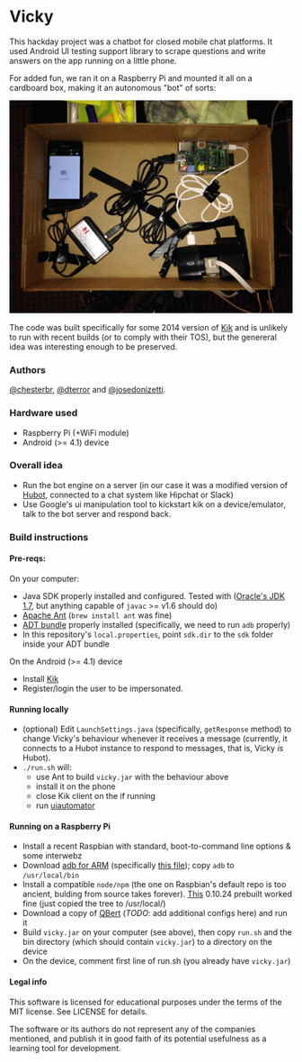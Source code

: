 # Vicky

This hackday project was a chatbot for closed mobile chat platforms. It used Android UI testing support library to scrape questions and write answers on the app running on a little phone.

For added fun, we ran it on a Raspberry Pi and mounted it all on a cardboard box, making it an autonomous "bot" of sorts:

![The project as it ran on that hackday](/cardboard_vicky.jpg?raw=true "The project as it ran on that hackday")

The code was built specifically for some 2014 version of [Kik](https://www.kik.com/) and is unlikely to run with recent builds (or to comply with their TOS), but the genereral idea was interesting enough to be preserved.
 
### Authors

[@chesterbr](http://github.com/chesterbr), [@dterror](http://github.com/dterror) and [@josedonizetti](http://github.com/josedonizetti).

### Hardware used

- Raspberry Pi (+WiFi module)
- Android (>= 4.1) device

### Overall idea

- Run the bot engine on a server (in our case it was a modified version of [Hubot](https://hubot.github.com/), connected to a chat system like Hipchat or Slack)
- Use Google's ui manipulation tool to kickstart kik on a device/emulator, talk to the bot server and respond back.

### Build instructions

#### Pre-reqs:

On your computer:

- Java SDK properly installed and configured. Tested with ([Oracle's JDK 1.7](http://www.oracle.com/technetwork/java/javase/downloads/jdk7-downloads-1880260.html), but anything capable of `javac` >= v1.6 should do)
- [Apache Ant](http://ant.apache.org/) (`brew install ant` was fine)
- [ADT bundle](http://developer.android.com/sdk/index.html) properly installed (specifically, we need to run `adb` properly)
- In this repository's `local.properties`, point `sdk.dir` to the `sdk` folder inside your ADT bundle

On the Android (>= 4.1) device

- Install [Kik](http://kik.com)
- Register/login the user to be impersonated.

#### Running locally

- (optional) Edit `LaunchSettings.java` (specifically, `getResponse` method) to change Vicky's behaviour whenever it receives a message (currently, it connects to a Hubot instance to respond to messages, that is, Vicky *is* Hubot).
- `./run.sh` will:
  - use Ant to build `vicky.jar` with the behaviour above
  - install it on the phone
  - close Kik client on the if running
  - run [uiautomator](http://developer.android.com/tools/help/uiautomator/index.html)

#### Running on a Raspberry Pi

- Install a recent Raspbian with standard, boot-to-command line options & some interwebz
- Download [adb for ARM](http://forum.xda-developers.com/showthread.php?t=1924492) (specifically [this file](http://forum.xda-developers.com/attachment.php?attachmentid=1392336&d=1349930509)); copy `adb` to `/usr/local/bin`
- Install a compatible `node/npm` (the one on Raspbian's default repo is too ancient, bulding from source takes forever). [This](https://gist.github.com/adammw/3245130/raw/v0.10.24/node-v0.10.24-linux-arm-armv6j-vfp-hard.tar.gz) 0.10.24 prebuilt worked fine (just copied the tree to /usr/local/)
- Download a copy of [QBert](http://github.com/uken/hubot) (*TODO*: add additional configs here) and run it
- Build `vicky.jar` on your computer (see above), then copy `run.sh` and the bin directory (which should contain `vicky.jar`) to a directory on the device
- On the device, comment first line of run.sh (you already have `vicky.jar`)


#### Legal info

This software is licensed for educational purposes under the terms of the MIT license. See LICENSE for details.

The software or its authors do not represent any of the companies mentioned, and publish it in good faith of its potential usefulness as a learning tool for development.
